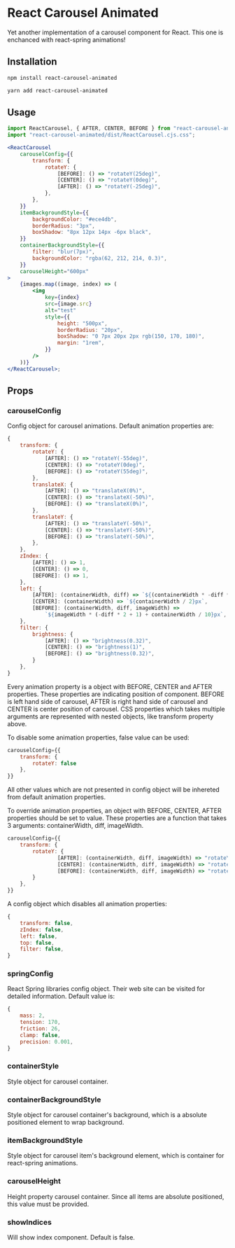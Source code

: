 # React Carousel Animated

Yet another implementation of a carousel component for React. This one is enchanced with react-spring animations!

## Installation

```bash
npm install react-carousel-animated
```

```bash
yarn add react-carousel-animated
```

## Usage

```jsx
import ReactCarousel, { AFTER, CENTER, BEFORE } from "react-carousel-animated";
import "react-carousel-animated/dist/ReactCarousel.cjs.css";

<ReactCarousel
    carouselConfig={{
        transform: {
            rotateY: {
                [BEFORE]: () => "rotateY(25deg)",
                [CENTER]: () => "rotateY(0deg)",
                [AFTER]: () => "rotateY(-25deg)",
            },
        },
    }}
    itemBackgroundStyle={{
        backgroundColor: "#ece4db",
        borderRadius: "3px",
        boxShadow: "8px 12px 14px -6px black",
    }}
    containerBackgroundStyle={{
        filter: "blur(7px)",
        backgroundColor: "rgba(62, 212, 214, 0.3)",
    }}
    carouselHeight="600px"
>
    {images.map((image, index) => (
        <img
            key={index}
            src={image.src}
            alt="test"
            style={{
                height: "500px",
                borderRadius: "20px",
                boxShadow: "0 7px 20px 2px rgb(150, 170, 180)",
                margin: "1rem",
            }}
        />
    ))}
</ReactCarousel>;
```

## Props

### carouselConfig

Config object for carousel animations. Default animation properties are:

```javascript
{
    transform: {
        rotateY: {
            [AFTER]: () => "rotateY(-55deg)",
            [CENTER]: () => "rotateY(0deg)",
            [BEFORE]: () => "rotateY(55deg)",
        },
        translateX: {
            [AFTER]: () => "translateX(0%)",
            [CENTER]: () => "translateX(-50%)",
            [BEFORE]: () => "translateX(0%)",
        },
        translateY: {
            [AFTER]: () => "translateY(-50%)",
            [CENTER]: () => "translateY(-50%)",
            [BEFORE]: () => "translateY(-50%)",
        },
    },
    zIndex: {
        [AFTER]: () => 1,
        [CENTER]: () => 0,
        [BEFORE]: () => 1,
    },
    left: {
        [AFTER]: (containerWidth, diff) => `${(containerWidth * -diff * 9) / 10}px`,
        [CENTER]: (containerWidth) => `${containerWidth / 2}px`,
        [BEFORE]: (containerWidth, diff, imageWidth) =>
            `${imageWidth * (-diff * 2 + 1) + containerWidth / 10}px`,
    },
    filter: {
        brightness: {
            [AFTER]: () => "brightness(0.32)",
            [CENTER]: () => "brightness(1)",
            [BEFORE]: () => "brightness(0.32)",
        }
    },
}
```

Every animation property is a object with BEFORE, CENTER and AFTER properties. These properties are indicating position of component. BEFORE is left hand side of carousel, AFTER is right hand side of carousel and CENTER is center position of carousel.
CSS properties which takes multiple arguments are represented with nested objects, like transform property above.

To disable some animation properties, false value can be used:

```javascript
carouselConfig={{
    transform: {
        rotateY: false
    },
}}
```

All other values which are not presented in config object will be inhereted from default animation properties.

To override animation properties, an object with BEFORE, CENTER, AFTER properties should be set to value. These properties are a function that takes 3 arguments: containerWidth, diff, imageWidth.

```javascript
carouselConfig={{
    transform: {
        rotateY: {
                [AFTER]: (containerWidth, diff, imageWidth) => "rotateY(3deg)",
                [CENTER]: (containerWidth, diff, imageWidth) => "rotateY(3deg)",
                [BEFORE]: (containerWidth, diff, imageWidth) => "rotateY(3deg)",
        }
    },
}}
```

A config object which disables all animation properties:

```javascript
{
    transform: false,
    zIndex: false,
    left: false,
    top: false,
    filter: false,
}
```

### springConfig

React Spring libraries config object. Their web site can be visited for detailed information. Default value is:

```javascript
{
    mass: 2,
    tension: 170,
    friction: 26,
    clamp: false,
    precision: 0.001,
}
```

### containerStyle

Style object for carousel container.

### containerBackgroundStyle

Style object for carousel container's background, which is a absolute positioned element to wrap background.

### itemBackgroundStyle

Style object for carousel item's background element, which is container for react-spring animations.

### carouselHeight

Height property carousel container. Since all items are absolute positioned, this value must be provided.

### showIndices

Will show index component. Default is false.
